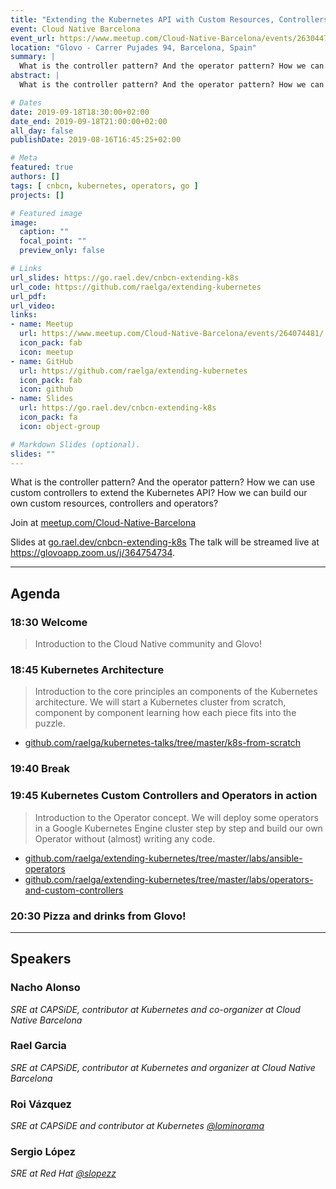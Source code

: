 ```yaml
---
title: "Extending the Kubernetes API with Custom Resources, Controllers and Operators"
event: Cloud Native Barcelona
event_url: https://www.meetup.com/Cloud-Native-Barcelona/events/263044713/
location: "Glovo - Carrer Pujades 94, Barcelona, Spain"
summary: |
  What is the controller pattern? And the operator pattern? How we can use custom controllers to extend the Kubernetes API? How we can build our own custom resources, controllers and operators?
abstract: |
  What is the controller pattern? And the operator pattern? How we can use custom controllers to extend the Kubernetes API? How we can build our own custom resources, controllers and operators?

# Dates
date: 2019-09-18T18:30:00+02:00
date_end: 2019-09-18T21:00:00+02:00
all_day: false
publishDate: 2019-08-16T16:45:25+02:00

# Meta
featured: true
authors: []
tags: [ cnbcn, kubernetes, operators, go ]
projects: []

# Featured image
image:
  caption: "" 
  focal_point: ""
  preview_only: false

# Links
url_slides: https://go.rael.dev/cnbcn-extending-k8s
url_code: https://github.com/raelga/extending-kubernetes
url_pdf:
url_video:
links:
- name: Meetup
  url: https://www.meetup.com/Cloud-Native-Barcelona/events/264074481/
  icon_pack: fab
  icon: meetup
- name: GitHub
  url: https://github.com/raelga/extending-kubernetes
  icon_pack: fab
  icon: github
- name: Slides
  url: https://go.rael.dev/cnbcn-extending-k8s
  icon_pack: fa
  icon: object-group

# Markdown Slides (optional).
slides: ""
---
```


What is the controller pattern? And the operator pattern? How we can use custom controllers to extend the Kubernetes API? How we can build our own custom resources, controllers and operators?

Join at [meetup.com/Cloud-Native-Barcelona](https://www.meetup.com/Cloud-Native-Barcelona/events/264074481/)

Slides at [go.rael.dev/cnbcn-extending-k8s](https://go.rael.dev/cnbcn-extending-k8s)
The talk will be streamed live at https://glovoapp.zoom.us/j/364754734.

---

## Agenda

### 18:30 Welcome

> Introduction to the Cloud Native community and Glovo!

### 18:45 Kubernetes Architecture

> Introduction to the core principles an components of the Kubernetes architecture. We will start a Kubernetes cluster from scratch, component by component learning how each piece fits into the puzzle.

- [github.com/raelga/kubernetes-talks/tree/master/k8s-from-scratch](https://github.com/raelga/kubernetes-talks/tree/master/k8s-from-scratch)

### 19:40 Break

### 19:45 Kubernetes Custom Controllers and Operators in action

> Introduction to the Operator concept. We will deploy some operators in a Google Kubernetes Engine cluster step by step and build our own Operator without (almost) writing any code.

- [github.com/raelga/extending-kubernetes/tree/master/labs/ansible-operators](github.com/raelga/extending-kubernetes/tree/master/labs/ansible-operators)
- [github.com/raelga/extending-kubernetes/tree/master/labs/operators-and-custom-controllers](github.com/raelga/extending-kubernetes/tree/master/labs/operators-and-custom-controllers)

### 20:30 Pizza and drinks from Glovo!

---

## Speakers

### Nacho Alonso
_SRE at CAPSiDE, contributor at Kubernetes and co-organizer at Cloud Native Barcelona_

### Rael Garcia
_SRE at CAPSiDE, contributor at Kubernetes and organizer at Cloud Native Barcelona_

### Roi Vázquez
_SRE at CAPSiDE and contributor at Kubernetes [@lominorama](github.com/lominorama)_

### Sergio López
_SRE at Red Hat [@slopezz](github.com/slopezz)_
